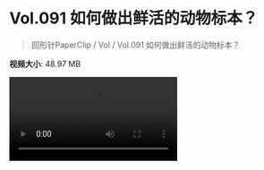 # Vol.091 如何做出鲜活的动物标本？

> 回形针PaperClip / Vol / Vol.091 如何做出鲜活的动物标本？

**视频大小**: 48.97 MB

<div class="video"><video src="https://file.hsyhx.top/video/PaperClip/Vol/091.mp4" controls preload>🤔 您的浏览器不支持 video 标签</video></div>